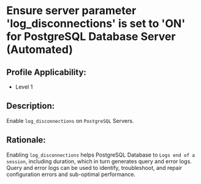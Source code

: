 # Ensure server parameter 'log_disconnections' is set to 'ON' for PostgreSQL Database Server (Automated)

## Profile Applicability:

- Level 1

## Description:

Enable `log_disconnections` on `PostgreSQL` Servers.

## Rationale:

Enabling `log_disconnections` helps PostgreSQL Database to `Logs end of a session`, including duration, which in turn generates query and error logs. Query and error logs can be used to identify, troubleshoot, and repair configuration errors and sub-optimal performance.